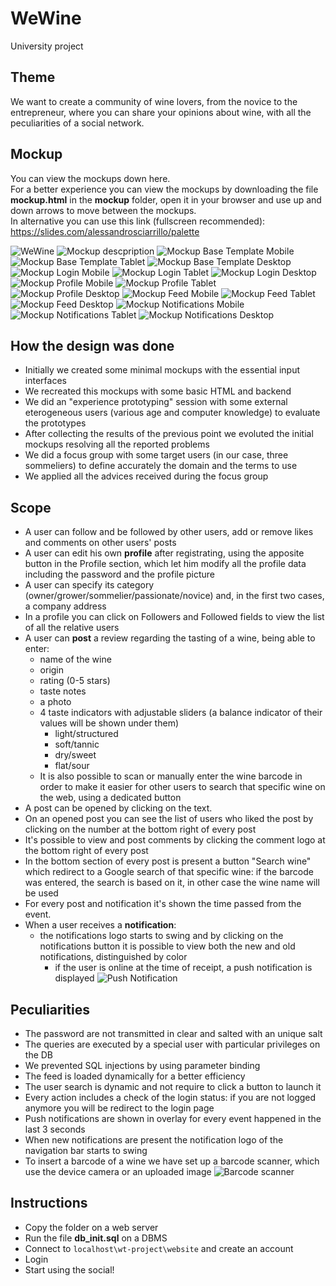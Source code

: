 # WeWine
University project

## Theme
We want to create a community of wine lovers, from the novice to the entrepreneur, where you can share your opinions about wine, with all the peculiarities of a social network.

## Mockup
You can view the mockups down here.  
For a better experience you can view the mockups by downloading the file **mockup.html** in the **mockup** folder, open it in your browser and use up and down arrows to move between the mockups.  
In alternative you can use this link (fullscreen recommended): https://slides.com/alessandrosciarrillo/palette

![WeWine](mockup/1.jpg)
![Mockup descpription](mockup/2.jpg)
![Mockup Base Template Mobile](mockup/3.jpg)
![Mockup Base Template Tablet](mockup/4.jpg)
![Mockup Base Template Desktop](mockup/5.jpg)
![Mockup Login Mobile](mockup/6.jpg)
![Mockup Login Tablet](mockup/7.jpg)
![Mockup Login Desktop](mockup/8.jpg)
![Mockup Profile Mobile](mockup/9.jpg)
![Mockup Profile Tablet](mockup/10.jpg)
![Mockup Profile Desktop](mockup/11.jpg)
![Mockup Feed Mobile](mockup/12.jpg)
![Mockup Feed Tablet](mockup/13.jpg)
![Mockup Feed Desktop](mockup/14.jpg)
![Mockup Notifications Mobile](mockup/15.jpg)
![Mockup Notifications Tablet](mockup/16.jpg)
![Mockup Notifications Desktop](mockup/17.jpg)

## How the design was done
- Initially we created some minimal mockups with the essential input interfaces 
- We recreated this mockups with some basic HTML and backend 
- We did an "experience prototyping" session with some external eterogeneous users (various age and computer knowledge) to evaluate the prototypes
- After collecting the results of the previous point we evoluted the initial mockups resolving all the reported problems
- We did a focus group with some target users (in our case, three sommeliers) to define accurately the domain and the terms to use
- We applied all the advices received during the focus group

## Scope
- A user can follow and be followed by other users, add or remove likes and comments on other users' posts
- A user can edit his own **profile** after registrating, using the apposite button in the Profile section, which let him modify all the profile data including the password and the profile picture
- A user can specify its category (owner/grower/sommelier/passionate/novice) and, in the first two cases, a company address
- In a profile you can click on Followers and Followed fields to view the list of all the relative users
- A user can **post** a review regarding the tasting of a wine, being able to enter:   
  - name of the wine   
  - origin  
  - rating (0-5 stars)  
  - taste notes  
  - a photo  
  - 4 taste indicators with adjustable sliders (a balance indicator of their values will be shown under them)
    - light/structured
    - soft/tannic
    - dry/sweet
    - flat/sour    
  - It is also possible to scan or manually enter the wine barcode in order to make it easier for other users to search that specific wine on the web, using a dedicated button
- A post can be opened by clicking on the text. 
- On an opened post you can see the list of users who liked the post by clicking on the number at the bottom right of every post
- It's possible to view and post comments by clicking the comment logo at the bottom right of every post
- In the bottom section of every post is present a button "Search wine" which redirect to a Google search of that specific wine: if the barcode was entered, the search is based on it, in other case the wine name will be used
- For every post and notification it's shown the time passed from the event.
- When a user receives a **notification**: 
  - the notifications logo starts to swing and by clicking on the notifications button it is possible to view both the new and old notifications, distinguished by color
    - if the user is online at the time of receipt, a push notification is displayed
![Push Notification](mockup/19.jpg) 

## Peculiarities
- The password are not transmitted in clear and salted with an unique salt 
- The queries are executed by a special user with particular privileges on the DB
- We prevented SQL injections by using parameter binding
- The feed is loaded dynamically for a better efficiency
- The user search is dynamic and not require to click a button to launch it
- Every action includes a check of the login status: if you are not logged anymore you will be redirect to the login page
- Push notifications are shown in overlay for every event happened in the last 3 seconds
- When new notifications are present the notification logo of the navigation bar starts to swing
- To insert a barcode of a wine we have set up a barcode scanner, which use the device camera or an uploaded image
![Barcode scanner](mockup/18.jpg)

## Instructions
- Copy the folder on a web server
- Run the file **db_init.sql** on a DBMS
- Connect to `localhost\wt-project\website` and create an account
- Login
- Start using the social!
